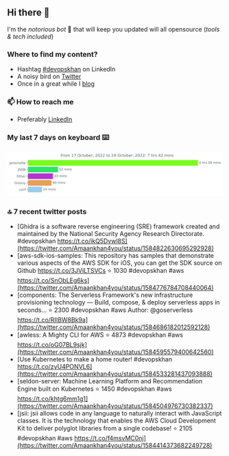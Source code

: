 <!--- [![Hits](https://hits.seeyoufarm.com/api/count/incr/badge.svg?url=https%3A%2F%2Fgithub.com%2Fakhan4u%2Fhit-counter&count_bg=%2379C83D&title_bg=%23555555&icon=&icon_color=%23E7E7E7&title=visits&edge_flat=false)](https://hits.seeyoufarm.com) --->

## Hi there 👋

I'm the _notorious bot_ 🤣 that will keep you updated will all opensource (_tools & tech included_) 

### Where to find my content?

* Hashtag [#devopskhan](https://www.linkedin.com/feed/hashtag/devopskhan) on LinkedIn
* A noisy bird on [Twitter](https://twitter.com/Amaankhan4you)
* Once in a great while I [blog](https://linuxparrot.com) 


### 📫 **How to reach me**

* Preferably [LinkedIn](https://www.linkedin.com/in/amaan-khan-linux-ninja)

### My last 7 days on keyboard ⌨️

<img src="https://github.com/akhan4u/akhan4u/blob/main/images/stat.svg" alt="Amaan's Wakatime Activity!"/>

### 🔝 7 recent twitter posts
<!-- DEVDOJO:START -->
- [Ghidra is a software reverse engineering &lpar;SRE&rpar; framework created and maintained by the National Security Agency Research Directorate. #devopskhan https://t.co/ikQ5Dvwl8S](https://twitter.com/Amaankhan4you/status/1584822630695292928)
- [aws-sdk-ios-samples: This repository has samples that demonstrate various aspects of the AWS SDK for iOS, you can get the SDK source on Github https://t.co/3JViLTSVCs
⭐️ 1030
#devopskhan #aws
https://t.co/SnObLEg6ks](https://twitter.com/Amaankhan4you/status/1584776784708440064)
- [components: The Serverless Framework&#39;s new infrastructure provisioning technology — Build, compose, &amp; deploy serverless apps in seconds...
⭐️ 2300
#devopskhan #aws
Author: @goserverless
https://t.co/RIIBW8Bk9a](https://twitter.com/Amaankhan4you/status/1584686182012592128)
- [awless: A Mighty CLI for AWS
⭐️ 4873
#devopskhan #aws
https://t.co/oG07BL9sjk](https://twitter.com/Amaankhan4you/status/1584595579400642560)
- [Use Kubernetes to make a home router! #devopskhan https://t.co/zyU4PONVL6](https://twitter.com/Amaankhan4you/status/1584533281437093888)
- [seldon-server: Machine Learning Platform and Recommendation Engine built on Kubernetes
⭐️ 1450
#devopskhan #aws
https://t.co/khtg6mm1g1](https://twitter.com/Amaankhan4you/status/1584504976730382337)
- [jsii: jsii allows code in any language to naturally interact with JavaScript classes. It is the technology that enables the AWS Cloud Development Kit to deliver polyglot libraries from a single codebase!
⭐️ 2105
#devopskhan #aws
https://t.co/f4msvMC0nj](https://twitter.com/Amaankhan4you/status/1584414373682249728)
<!-- DEVDOJO:END -->

<!-- ![Amaan's GitHub stats](https://github-readme-stats.vercel.app/api?username=akhan4u&count_private=true&show_icons=true&hide=contribs) -->

